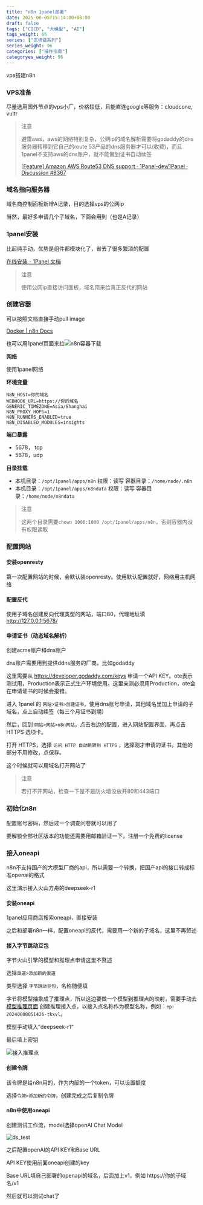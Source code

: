```yaml
---
title: "n8n 1panel部署"
date: 2025-06-05T15:14:00+08:00
draft: false
tags: ["CICD", "大模型", "AI"]
tags_weight: 66
series: ["区块链系列"]
series_weight: 96
categories: ["操作指南"]
categoryes_weight: 96
---
```


vps搭建n8n

<!-- more -->

### VPS准备

尽量选用国外节点的vps小厂，价格较低，且能直连google等服务：cloudcone, vultr

> 注意
>
> 避雷aws，aws的网络特别复杂，公网ip的域名解析需要将godaddy的dns服务器转移到它自己的route 53产品的dns服务器才可以(收费)，而且1panel不支持aws的dns账户，就不能做到证书自动续签
>
> [[Feature\] Amazon AWS Route53 DNS support · 1Panel-dev/1Panel · Discussion #8367](https://github.com/1Panel-dev/1Panel/discussions/8367)





### 域名指向服务器

域名商控制面板新增A记录，目的选择vps的公网ip

当然，最好多申请几个子域名，下面会用到（也是A记录）



### 1panel安装

比起纯手动，优势是组件都模块化了，省去了很多繁琐的配置

[在线安装 - 1Panel 文档](https://1panel.cn/docs/installation/online_installation/)

> 注意
>
> 使用公网ip直接访问面板，域名用来给真正反代的网站



### 创建容器

可以按照文档直接手动pull image

[Docker | n8n Docs](https://docs.n8n.io/hosting/installation/docker/)

也可以用1panel页面来拉![n8n容器下载](/img/blobs/n8n容器下载.PNG)

**网络**

使用1panel网络

**环境变量**

```shell
N8N_HOST=你的域名
WEBHOOK_URL=https://你的域名
GENERIC_TIMEZONE=Asia/Shanghai
N8N_PROXY_HOPS=1
N8N_RUNNERS_ENABLED=true
N8N_DISABLED_MODULES=insights
```

**端口暴露**

- 5678， tcp
- 5678，udp

**目录挂载**

- 本机目录：`/opt/1panel/apps/n8n` 权限：读写 容器目录：`/home/node/.n8n `
- 本机目录：`/opt/1panel/apps/n8ndata` 权限：读写 容器目录：`/home/node/n8ndata`

> 注意
>
> 这两个目录需要`chown 1000:1000 /opt/1panel/apps/n8n`，否则容器内没有权限读取



### 配置网站

#### 安装openresty

第一次配置网站的时候，会默认装openresty。使用默认配置就好，网络用主机网络

#### 配置反代

使用子域名创建反向代理类型的网站，端口80，代理地址填 http://127.0.0.1:5678/

#### 申请证书（动态域名解析）

创建acme账户和dns账户

dns账户需要用到提供ddns服务的厂商，比如godaddy

这里需要从 https://developer.godaddy.com/keys 申请一个API KEY。ote表示测试用，Production表示正式生产环境使用。这里亲测必须用Production，ote会在申请证书的时候会报错。

进入 1panel 的 `网站>证书>创建证书`，使用dns账号申请，其他域名里加上申请的子域名，点上自动续签（每三个月证书到期）

然后，回到 `网站>网站>n8n网站`，点击右边的配置，进入网站配置界面，再点击 HTTPS 选项卡。

打开 HTTPS，选择 `访问 HTTP 自动跳转到 HTTPS` ，选择刚才申请的证书，其他的部分不用修改，点保存。

这个时候就可以用域名打开网站了

> 注意
>
> 若打不开网站，检查一下是不是防火墙没放开80和443端口

### 初始化n8n

配置账号密码，然后过一个调查问卷就可以用了

要解锁全部社区版本的功能还需要用邮箱验证一下，注册一个免费的license



### 接入oneapi

n8n不支持国产的大模型厂商的api，所以需要一个转换，把国产api的接口转成标准openai的格式

这里演示接入火山方舟的deepseek-r1

#### 安装oneapi

1panel应用商店搜索oneapi，直接安装

之后和部署n8n一样，配置oneapi的反代，需要用一个新的子域名，这里不再赘述



#### 接入字节跳动豆包

字节火山引擎的模型和推理点申请这里不赘述



选择`渠道>添加新的渠道`

类型选择 `字节跳动豆包`，名称随便填

字节将模型抽象成了推理点，所以这边要做一个模型到推理点的映射，需要手动去 [模型推理页面](https://console.volcengine.com/ark/region:ark+cn-beijing/endpoint) 创建推理接入点，以接入点名称作为模型名称，例如：`ep-20240608051426-tkxvl`。

模型手动填入”deepseek-r1“

最后填上密钥

![接入推理点](/img/blobs/接入推理点.PNG)



#### 创建令牌

该令牌是给n8n用的，作为内部的一个token，可以设置额度

选择`令牌>添加新的令牌`，创建完成之后复制令牌



#### n8n中使用oneapi

创建测试工作流，model选择openAI Chat Model

![ds_test](/img/blobs/ds_test.PNG)

之后配置openAI的API KEY和Base URL

API KEY使用前面oneapi创建的key

Base URL填自己部署的openapi的域名，后面加上v1，例如 https://你的子域名/v1

然后就可以测试chat了

